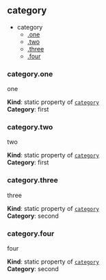 <a name="module_category"></a>
## category
  

* category
    * [.one](#module_category.one)
    * [.two](#module_category.two)
    * [.three](#module_category.three)
    * [.four](#module_category.four)


<a name="module_category.one"></a>
### category.one
one

**Kind**: static property of [`category`](#module_category)  
**Category**: first


<a name="module_category.two"></a>
### category.two
two

**Kind**: static property of [`category`](#module_category)  
**Category**: first


<a name="module_category.three"></a>
### category.three
three

**Kind**: static property of [`category`](#module_category)  
**Category**: second


<a name="module_category.four"></a>
### category.four
four

**Kind**: static property of [`category`](#module_category)  
**Category**: second


